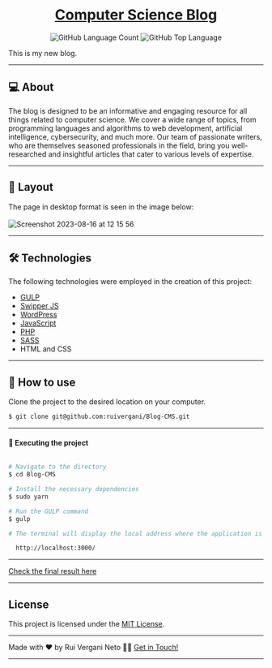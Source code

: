 <p align="center">
  <h1 align="center"><a href="https://ruiverganineto.com/">Computer Science Blog</a></h1>
</p>

<p align="center" margin-top="25px" >
  <img alt="GitHub Language Count" src="https://img.shields.io/github/languages/count/ruivergani/Blog-CMS" />

  <img alt="GitHub Top Language" src="https://img.shields.io/github/languages/top/ruivergani/Blog-CMS" />
</p>

This is my new blog.
___

## 💻 About

The blog is designed to be an informative and engaging resource for all things related to computer science. We cover a wide range of topics, from programming languages and algorithms to web development, artificial intelligence, cybersecurity, and much more. Our team of passionate writers, who are themselves seasoned professionals in the field, bring you well-researched and insightful articles that cater to various levels of expertise.

___

## 🎨 Layout
The page in desktop format is seen in the image below:
\
\
![Screenshot 2023-08-16 at 12 15 56](https://github.com/ruivergani/Blog-CMS/assets/70537459/01e5c9d6-a1b5-4954-856a-9d014d70f0fb)

___

## 🛠 Technologies

The following technologies were employed in the creation of this project:

- [GULP](https://gulpjs.com/)
- [Swipper JS](https://swiperjs.com/)
- [WordPress](https://wordpress.org/)
- [JavaScript](https://developer.mozilla.org/en-US/docs/Web/JavaScript)
- [PHP](https://www.php.net/)
- [SASS](https://sass-lang.com/)
- HTML and CSS

___

## 🚀 How to use

Clone the project to the desired location on your computer.

```bash
$ git clone git@github.com:ruivergani/Blog-CMS.git
```
___

#### 🚧 Executing the project
```bash

# Navigate to the directory
$ cd Blog-CMS

# Install the necessary dependencies
$ sudo yarn

# Run the GULP command
$ gulp

# The terminal will display the local address where the application is running:

  http://localhost:3000/

```

___

[Check the final result here](https://ruiverganineto.com/)

___

## License

This project is licensed under the [MIT License](https://opensource.org/license/mit/).
___

Made with ❤️ by Rui Vergani Neto 👋🏽 [Get in Touch!](https://www.linkedin.com/in/ruivergani/)

---
